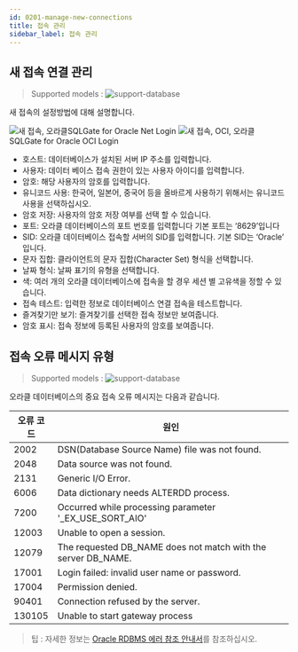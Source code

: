 ```yaml
---
id: 0201-manage-new-connections
title: 접속 관리
sidebar_label: 접속 관리
---
```


## 새 접속 연결 관리
> Supported models :
> ![support-database](<http://www.sqlgate.com/docs-badge/oracle,mysql,mariadb,postgresql,sqlserver,db2,tibero>)

새 접속의 설정방법에 대해 설명합니다.


![새 접속, 오라클](https://s3.ap-northeast-2.amazonaws.com/sqlgate-resource/captures/start/new-connection-ko.png)<span class="img-caption">SQLGate for Oracle Net Login</span>
![새 접속, OCI, 오라클](https://s3.ap-northeast-2.amazonaws.com/sqlgate-resource/captures/start/new-connection-oci-ko.png)
<span class="img-caption">SQLGate for Oracle OCI Login</span>

- 호스트: 데이터베이스가 설치된 서버 IP 주소를 입력합니다.
- 사용자: 데이터 베이스 접속 권한이 있는 사용자 아이디를 입력합니다.
- 암호: 해당 사용자의 암호를 입력합니다.
- 유니코드 사용: 한국어, 일본어, 중국어 등을 올바르게 사용하기 위해서는 유니코드 사용을 선택하십시오.
- 암호 저장: 사용자의 암호 저장 여부를 선택 할 수 있습니다.
- 포트: 오라클 데이터베이스의 포트 번호를 입력합니다 기본 포트는 ‘8629’입니다
- SID: 오라클 데이터베이스 접속할 서버의 SID를 입력합니다. 기본 SID는 ‘Oracle’ 입니다.
- 문자 집합: 클라이언트의 문자 집합(Character Set) 형식을 선택합니다.
- 날짜 형식: 날짜 표기의 유형을 선택합니다.
- 색: 여러 개의 오라클 데이터베이스에 접속을 할 경우 세션 별 고유색을 정할 수 있습니다.
- 접속 테스트: 입력한 정보로 데이터베이스 연결 접속을 테스트합니다.
- 즐겨찾기만 보기: 즐겨찾기를 선택한 접속 정보만 보여줍니다.
- 암호 표시: 접속 정보에 등록된 사용자의 암호를 보여줍니다.

  
## 접속 오류 메시지 유형
> Supported models :
> ![support-database](<http://www.sqlgate.com/docs-badge/oracle>)

오라클 데이터베이스의 중요 접속 오류 메시지는 다음과 같습니다.

| 오류 코드  | 원인                                                            |
| ------ | ------------------------------------------------------------- |
| 2002   | DSN(Database Source Name) file was not found.                 |
| 2048   | Data source was not found.                                    |
| 2131   | Generic I/O Error.                                            |
| 6006   | Data dictionary needs ALTERDD process.                        |
| 7200   | Occurred while processing parameter '_EX_USE_SORT_AIO'        |
| 12003  | Unable to open a session.                                     |
| 12079  | The requested DB_NAME does not match with the server DB_NAME. |
| 17001  | Login failed: invalid user name or password.                  |
| 17004  | Permission denied.                                            |
| 90401  | Connection refused by the server.                             |
| 130105 | Unable to start gateway process                               |

> 팁 : 자세한 정보는 [Oracle RDBMS 에러 참조 안내서](http://www.tmaxdata.com/pdsDownload.do?board_file_seq=102)를 참조하십시오. 